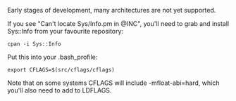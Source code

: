 Early stages of development, many architectures are not yet supported.

If you see "Can't locate Sys/Info.pm in @INC",
you'll need to grab and install Sys::Info from your favourite repository:

    cpan -i Sys::Info

Put this into your .bash_profile:

    export CFLAGS=$(src/cflags/cflags)

Note that on some systems CFLAGS will include -mfloat-abi=hard, which you'll also need
to add to LDFLAGS.
